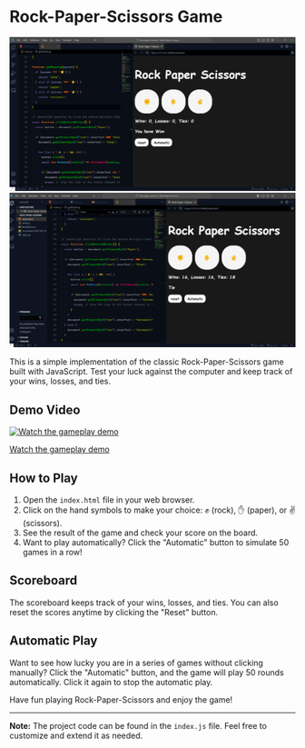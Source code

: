 # Rock-Paper-Scissors Game

![Rock-Paper-Scissors](Screenshot-1.png)
![Rock-Paper-Scissors](Screenshot-2.png)

This is a simple implementation of the classic Rock-Paper-Scissors game built with JavaScript. Test your luck against the computer and keep track of your wins, losses, and ties.

## Demo Video

[![Watch the gameplay demo](https://github.com/Ayanleaideed/Rock-Paper-Scissors-Game/blob/main/Demo_Video/DemoThumbnail.png)](https://github.com/Ayanleaideed/Rock-Paper-Scissors-Game/raw/main/Demo_Video/Demo.mkv)

[Watch the gameplay demo](https://github.com/Ayanleaideed/Rock-Paper-Scissors-Game/raw/main/Demo_Video/Demo.mkv)

## How to Play

1. Open the `index.html` file in your web browser.
2. Click on the hand symbols to make your choice: ✊ (rock), ✋ (paper), or ✌️ (scissors).
3. See the result of the game and check your score on the board.
4. Want to play automatically? Click the "Automatic" button to simulate 50 games in a row!

## Scoreboard

The scoreboard keeps track of your wins, losses, and ties. You can also reset the scores anytime by clicking the "Reset" button.

## Automatic Play

Want to see how lucky you are in a series of games without clicking manually? Click the "Automatic" button, and the game will play 50 rounds automatically. Click it again to stop the automatic play.

Have fun playing Rock-Paper-Scissors and enjoy the game!

---

**Note:** The project code can be found in the `index.js` file. Feel free to customize and extend it as needed.
